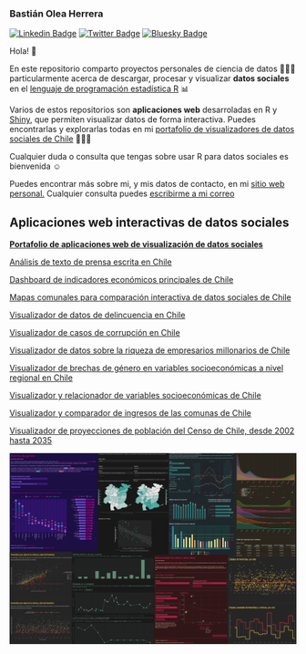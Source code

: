 ### Bastián Olea Herrera

[![Linkedin Badge](https://img.shields.io/badge/-bastianolea-blue?style=flat&logo=Linkedin&logoColor=white&link=https://www.linkedin.com/in/bastianolea/)](https://www.linkedin.com/in/bastianolea/) 
[![Twitter Badge](https://img.shields.io/badge/-bastianolea-grey?style=flat&logo=X&logoColor=white&link=https://x.com/bastimapache)](https://x.com/bastimapache)
[![Bluesky Badge](https://img.shields.io/badge/-bastianolea-grey?style=flat&logo=bluesky&logoColor=white&link=https://bsky.app/profile/bastimapache.bsky.social)](https://bsky.app/profile/bastimapache.bsky.social)

Hola! 🌸

En este repositorio comparto proyectos personales de ciencia de datos 👩🏻‍🔬 particularmente acerca de descargar, procesar y visualizar **datos sociales** en el [lenguaje de programación estadística R](https://www.r-project.org) 📊

Varios de estos repositorios son **aplicaciones web** desarroladas en R y [Shiny](https://shiny.posit.co), que permiten visualizar datos de forma interactiva. Puedes encontrarlas y explorarlas todas en mi [portafolio de visualizadores de datos sociales de Chile](https://bastianolea.github.io/shiny_apps/) 👩🏻‍💻

Cualquier duda o consulta que tengas sobre usar R para datos sociales es bienvenida ☺️

Puedes encontrar más sobre mi, y mis datos de contacto, en mi [sitio web personal.](https://bastian.olea.biz) Cualquier consulta puedes [escribirme a mi correo](mailto:bastianolea@gmail.com)

## Aplicaciones web interactivas de datos sociales

**[Portafolio de aplicaciones web de visualización de datos sociales](https://bastianolea.github.io/shiny_apps/)**

[Análisis de texto de prensa escrita en Chile](https://bastianoleah.shinyapps.io/prensa_chile/)

[Dashboard de indicadores económicos principales de Chile](https://bastianoleah.shinyapps.io/economia_chile)

[Mapas comunales para comparación interactiva de datos sociales de Chile](https://bastianoleah.shinyapps.io/comparador_mapas_chile)

[Visualizador de datos de delincuencia en Chile](https://bastianoleah.shinyapps.io/delincuencia_chile/)

[Visualizador de casos de corrupción en Chile](https://bastianoleah.shinyapps.io/corrupcion_chile/)

[Visualizador de datos sobre la riqueza de empresarios millonarios de Chile](https://bastianoleah.shinyapps.io/millonarios_chile/)

[Visualizador de brechas de género en variables socioeconómicas a nivel regional en Chile](https://bastianoleah.shinyapps.io/casen_brechas_genero/)

[Visualizador y relacionador de variables socioeconómicas de Chile](https://bastianoleah.shinyapps.io/casen_relacionador/)

[Visualizador y comparador de ingresos de las comunas de Chile](https://bastianoleah.shinyapps.io/casen_comparador_ingresos/)

[Visualizador de proyecciones de población del Censo de Chile, desde 2002 hasta 2035](https://bastianoleah.shinyapps.io/censo_proyecciones/)

[![](pantallazo_2.png)](https://bastianolea.github.io/shiny_apps/)
